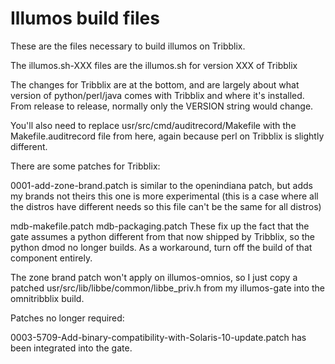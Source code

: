 Illumos build files
===================

These are the files necessary to build illumos on Tribblix.

The illumos.sh-XXX files are the illumos.sh for version XXX of Tribblix

The changes for Tribblix are at the bottom, and are largely about what
version of python/perl/java comes with Tribblix and where it's installed.
From release to release, normally only the VERSION string would change.

You'll also need to replace usr/src/cmd/auditrecord/Makefile with the
Makefile.auditrecord file from here, again because perl on Tribblix is
slightly different.

There are some patches for Tribblix:

0001-add-zone-brand.patch
is similar to the openindiana patch, but adds my brands not theirs
this one is more experimental (this is a case where all the distros
have different needs so this file can't be the same for all distros)

mdb-makefile.patch
mdb-packaging.patch
These fix up the fact that the gate assumes a python different from that
now shipped by Tribblix, so the python dmod no longer builds. As a
workaround, turn off the build of that component entirely.

The zone brand patch won't apply on illumos-omnios, so I just copy a patched
usr/src/lib/libbe/common/libbe_priv.h from my illumos-gate into the
omnitribblix build.


Patches no longer required:

0003-5709-Add-binary-compatibility-with-Solaris-10-update.patch
has been integrated into the gate.

